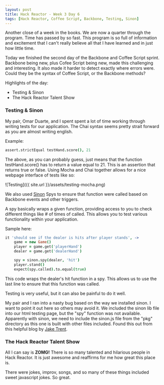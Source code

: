```yaml
---
layout: post
title: Hack Reactor - Week 3 Day 6
tags: [Hack Reactor, Coffee Script, Backbone, Testing, Sinon]
---
```


Another close of a week in the books.  We are now a quarter through the program.  Time has passed by so fast.  This program is so full of information and excitement that I can't really believe all that I have learned and in just how little time.

Today we finished the second day of the Backbone and Coffee Script sprint.  Backbone being new, plus Cofee Script being new, made this challenging and interesting.  It also made it harder to detect exactly where errors were.  Could they be the syntax of Coffee Script, or the Backbone methods?

<!--more-->

Highlights of the day:

* Testing & Sinon
* The Hack Reactor Talent Show

### Testing & Sinon

My pair, Omar Duarte, and I spent spent a lot of time working through writing tests for our application.  The Chai syntax seems pretty strait forward as you are almost writing english.  

Example:

```coffeescript
assert.strictEqual testHand.score(), 21
```

The above, as you can probably guess, just means that the function testHand.score() has to return a value equal to 21.  This is an assertion that returns true or false.  Using Mocha and Chai together allows for a nice webpage interface of tests like so:

![Testing]({{ site.url }}/assets/testing-mocha.png)

We also used [Sinon](http://sinonjs.org/) Spys to ensure that function were called based on Backbone events and other triggers.  

A spy basically wraps a given function, providing access to you to check different things like # of times of called.  This allows you to test various functionality within your application.  

Sample here:

```coffeescript
it 'should see if the dealer is hits after player stands', ->
    game = new Game()
    player = game.get('playerHand')
    dealer = game.get('dealerHand')

    spy = sinon.spy(dealer, 'hit')
    player.stand()
    expect(spy.called).to.equal(true)
```

This code wraps the dealer's hit function in a spy.  This allows us to use the last line to ensure that this function was called.  

Testing is very useful, but it can also be painful to do it well.

My pair and I ran into a nasty bug based on the way we installed sinon.  I want to point it out here so others may avoid it.  We included the sinon lib file into our html testing page, but the "spy" function was not available.  Apparently with sinon, we need to include the sinon.js file from the "pkg" directory as this one is built with other files included.  Found this out from this helpful blog by [Jake Trent](http://jaketrent.com/post/spies-sinon-chai/).

### The Hack Reactor Talent Show

All I can say is **ZOMG!**  There is so many talented and hilarious people in Hack Reactor.  It is just awesome and reaffirms for me how great this place is.  

There were jokes, improv, songs, and so many of these things included sweet javascript jokes.  So great.  

